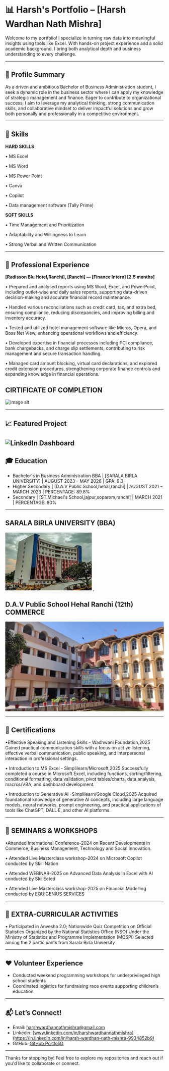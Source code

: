 # 📊 Harsh's Portfolio – [Harsh Wardhan Nath Mishra]

Welcome to my portfolio! I specialize in turning raw data into meaningful insights using tools like Excel. With hands-on project experience and a solid academic background, I bring both analytical depth and business understanding to every challenge.

---

## 👤 Profile Summary

As a driven and ambitious Bachelor of Business Administration student, I seek a dynamic role in the business sector where I can apply my knowledge of strategic management and finance. 
Eager to contribute to organizational success, I aim to leverage my analytical thinking, strong communication skills, and collaborative mindset to deliver impactful solutions and grow both personally and professionally in a competitive environment.

---

## 🧠 Skills

**HARD SKILLS**

•
MS Excel

•
MS Word 

•
MS Power Point

•
Canva

•
Copilot

•
Data management software (Tally Prime)

**SOFT SKILLS**

•
Time Management and Prioritization

•
Adaptability and Willingness to Learn

•
Strong Verbal and Written Communication

---

## 💼 Professional Experience

**[Radisson Blu Hotel,Ranchi], [Ranchi] — [Finance Intern] [2.5 months]**  

•
Prepared and analysed reports using MS Word, Excel, and PowerPoint, including outlet-wise and daily sales reports, supporting data-driven decision-making and accurate financial record maintenance.

•
Handled various reconciliations such as credit card, tax, and extra bed, ensuring compliance, reducing discrepancies, and improving billing and inventory accuracy.

•
Tested and utilized hotel management software like Micros, Opera, and Boss Net View, enhancing operational workflows and efficiency.

•
Developed expertise in financial processes including PCI compliance, bank chargebacks, and charge slip settlements, contributing to risk management and secure transaction handling.

•
Managed card amount blocking, virtual card declarations, and explored credit extension procedures, strengthening corporate finance controls and expanding knowledge in financial operations.

## CIRTIFICATE OF COMPLETION

![image alt]() 

---

## 📈 Featured Project



![LinkedIn Dashboard](/images/image1.png)
---

## 🎓 Education

- Bachelor's in Business Administration BBA | [SARALA BIRLA UNIVERSITY] | AUGUST 2023 – MAY 2026 | GPA: 9.3
- Higher Secondary | [D.A.V Public School,hehal,ranchi] | AUGUST 2021 – MARCH 2023 | PERCENTAGE: 89.8%
- Secondary        | [ST.Michael's School,jajpur,soparom,ranchi] | MARCH 2021 | PERCENTAGE: 80% 

---

## SARALA BIRLA UNIVERSITY (BBA)

![image alt](https://github.com/harshwardhannathmishra-boop/harshwardhan.github.io/blob/main/IMAGES/images%20(1).jpeg?raw=true) ,       

## D.A.V Public School Hehal Ranchi (12th) COMMERCE 

![image alt](https://github.com/harshwardhannathmishra-boop/harshwardhan.github.io/blob/main/IMAGES/unnamed%20(1).webp?raw=true)



 ---
 
## 📜 Certifications 

•Effective Speaking and Listening Skills - Wadhwani Foundation,2025
Gained practical communication skills with a focus on active listening, effective verbal communication, public
speaking, and interpersonal interaction in professional settings.

• Introduction to MS Excel - Simplilearn/Microsoft,2025
Successfully completed a course in Microsoft Excel, including functions, sorting/filtering, conditional formatting,
data validation, pivot tables/charts, data analysis, macros/VBA, and dashboard development.

• Introduction to Generative AI -Simplilearn/Google Cloud,2025
Acquired foundational knowledge of generative AI concepts, including large language models, neural networks,
prompt engineering, and practical applications of tools like ChatGPT, DALL·E, and other AI platforms.


---

## 📜 SEMINARS & WORKSHOPS

•Attended International Conference-2024 on Recent Developments in Commerce, Business Management, Technology and
Social Innovation.

• Attended Live Masterclass workshop-2024 on Microsoft Copilot conducted by Skill Nation

• Attended WEBINAR-2025 on Advanced Data Analysis in Excel with AI conducted by SkillEcted

• Attended Live Masterclass workshop-2025 on Financial Modelling conducted by EQUIGENIUS SERVICES

---

## 📜 EXTRA-CURRICULAR ACTIVITIES

•	Participated in Anvesha 2.0; Nationwide Quiz Competition on Official Statistics 
Organized by the National Statistics Office (NSO) Under the Ministry of Statistics and Programme Implementation (MOSPI)
Selected among the 2 participants from Sarala Birla University 


---

## ❤️ Volunteer Experience

- Conducted weekend programming workshops for underprivileged high school students
- Coordinated logistics for fundraising race events supporting children’s education

---

## 📬 Let’s Connect!

- Email: [harshwardhannathmishra@gmail.com](harshwardhannathmishra@gmail.com)
- Linkedin: [www.linkedin.com/in/harshwardhannathmishra](https://in.linkedin.com/in/harsh-wardhan-nath-mishra-9934852b9)
- GitHub: [GitHub PortfoliO](https://harshwardhannathmishra-boop.github.io/harshwardhan.github.io/)

---

Thanks for stopping by! Feel free to explore my repositories and reach out if you'd like to collaborate or connect.

